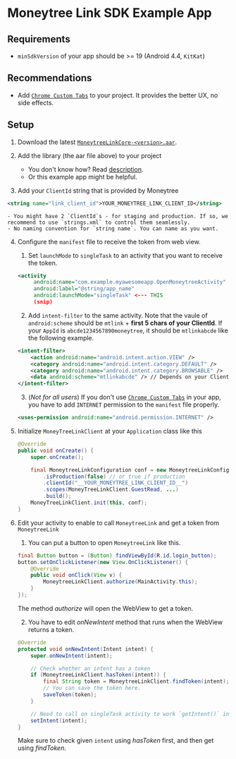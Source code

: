 # Moneytree Link SDK Example App

## Requirements

- `minSdkVersion` of your app should be >= 19 (Android 4.4, `KitKat`)

## Recommendations

- Add [`Chrome Custom Tabs`](https://developer.chrome.com/multidevice/android/customtabs) to your project. It provides the better UX, no side effects.

## Setup

1. Download the latest [`MoneytreeLinkCore-<version>.aar`](https://github.com/moneytree/mt-link-android-sdk-example/releases).

2. Add the library (the aar file above) to your project
    - You don't know how? Read [description](https://developer.android.com/studio/projects/android-library.html?#AddDependency).
    - Or this example app might be helpful.

3. Add your `ClientId` string that is provided by Moneytree
```xml
<string name="link_client_id">YOUR_MONEYTREE_LINK_CLIENT_ID</string>
```
    - You might have 2 `ClientId`s - for staging and production. If so, we recommend to use `strings.xml` to control them seamlessly.
    - No naming convention for `string name`. You can name as you want.

4. Configure the `manifest` file to receive the token from web view.

    1. Set `launchMode` to `singleTask` to an activity that you want to receive the token.
    ```xml
    <activity
         android:name="com.example.myawesomeapp.OpenMoneytreeActivity"
         android:label="@string/app_name"
         android:launchMode="singleTask" <--- THIS
         (snip)
    ```

    2. Add `intent-filter` to the same activity. Note that the vaule of `android:scheme` should be `mtlink` + **first 5 chars of your ClientId**. If your `AppId` is `abcde1234567890moneytree`, it should be `mtlinkabcde` like the following example.
    ```xml
    <intent-filter>
        <action android:name="android.intent.action.VIEW" />
        <category android:name="android.intent.category.DEFAULT" />
        <category android:name="android.intent.category.BROWSABLE" />
        <data android:scheme="mtlinkabcde" /> // Depends on your ClientId
    </intent-filter>
    ```

    3. (*Not for all users*) If you don't use [`Chrome Custom Tabs`](https://developer.chrome.com/multidevice/android/customtabs) in your app, you have to add `INTERNET` permission to the `manifest` file properly.
    ```xml
    <uses-permission android:name="android.permission.INTERNET" />
    ```

5. Initialize `MoneyTreeLinkClient` at your `Application` class like this
   ```java
   @Override
   public void onCreate() {
       super.onCreate();

       final MoneytreeLinkConfiguration conf = new MoneytreeLinkConfiguration.Builder()
           .isProduction(false) // or true if production
           .clientId("__YOUR_MONEYTREE_LINK_CLIENT_ID__")
           .scopes(MoneyTreeLinkClient.GuestRead, ...)
           .build();
       MoneyTreeLinkClient.init(this, conf);
   }
   ```

6. Edit your activity to enable to call `MoneytreeLink` and get a token from `MoneytreeLink`

    1. You can put a button to open `MoneytreeLink` like this.
    ```java
    final Button button = (Button) findViewById(R.id.login_button);
    button.setOnClickListener(new View.OnClickListener() {
        @Override
        public void onClick(View v) {
            MoneytreeLinkClient.authorize(MainActivity.this);
        }
    });
    ```
    The method *authorize* will open the WebView to get a token.

    2. You have to edit *onNewIntent* method that runs when the WebView returns a token.
    ```java
    @Override
    protected void onNewIntent(Intent intent) {
        super.onNewIntent(intent);

        // Check whether an intent has a token
        if (MoneytreeLinkClient.hasToken(intent)) {
            final String token = MoneytreeLinkClient.findToken(intent);
            // You can save the token here.
            saveToken(token);
        }

        // Need to call on singleTask activity to work `getIntent()` in other methods
        setIntent(intent);
    }
    ```
    Make sure to check given `intent` using *hasToken* first, and then get using *findToken*.
